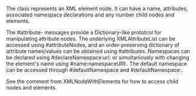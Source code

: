 The class represents an XML element node. It can have a name, attributes, associated namespace declarations and any number child nodes and elements.

The #attribute- messages provide a Dictionary-like prototcol for manipulating attribute nodes. The underlying XMLAttributeList can be accessed using #attributeNodes, and an order-preserving dictionary of attribute names/values can be obtained using #attributes. Namespaces can be declared using #declareNamespace:uri: or simultaniously with changing the element's name using #name:namespaceURI:. The default namespace can be accessed through #defaultNamespace and #defaultNamespace:.

See the comment from XMLNodeWithElements for how to access child nodes and elements.